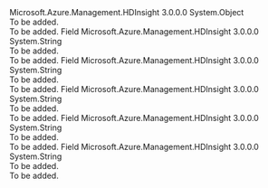 <Type Name="Constants+DataLakeConfigurations" FullName="Microsoft.Azure.Management.HDInsight.Models.Constants+DataLakeConfigurations">
  <TypeSignature Language="C#" Value="public static class Constants.DataLakeConfigurations" />
  <TypeSignature Language="ILAsm" Value=".class nested public auto ansi abstract sealed beforefieldinit Constants/DataLakeConfigurations extends System.Object" />
  <TypeSignature Language="DocId" Value="T:Microsoft.Azure.Management.HDInsight.Models.Constants.DataLakeConfigurations" />
  <TypeSignature Language="VB.NET" Value="Public Class Constants.DataLakeConfigurations" />
  <TypeSignature Language="F#" Value="type Constants.DataLakeConfigurations = class" />
  <AssemblyInfo>
    <AssemblyName>Microsoft.Azure.Management.HDInsight</AssemblyName>
    <AssemblyVersion>3.0.0.0</AssemblyVersion>
  </AssemblyInfo>
  <Base>
    <BaseTypeName>System.Object</BaseTypeName>
  </Base>
  <Interfaces />
  <Docs>
    <summary>To be added.</summary>
    <remarks>To be added.</remarks>
  </Docs>
  <Members>
    <Member MemberName="ApplicationIdKey">
      <MemberSignature Language="C#" Value="public const string ApplicationIdKey;" />
      <MemberSignature Language="ILAsm" Value=".field public static literal string ApplicationIdKey" />
      <MemberSignature Language="DocId" Value="F:Microsoft.Azure.Management.HDInsight.Models.Constants.DataLakeConfigurations.ApplicationIdKey" />
      <MemberSignature Language="VB.NET" Value="Public Const ApplicationIdKey As String " />
      <MemberSignature Language="F#" Value="val mutable ApplicationIdKey : string" Usage="Microsoft.Azure.Management.HDInsight.Models.Constants.DataLakeConfigurations.ApplicationIdKey" />
      <MemberType>Field</MemberType>
      <AssemblyInfo>
        <AssemblyName>Microsoft.Azure.Management.HDInsight</AssemblyName>
        <AssemblyVersion>3.0.0.0</AssemblyVersion>
      </AssemblyInfo>
      <ReturnValue>
        <ReturnType>System.String</ReturnType>
      </ReturnValue>
      <Docs>
        <summary>To be added.</summary>
        <remarks>To be added.</remarks>
      </Docs>
    </Member>
    <Member MemberName="CertificateKey">
      <MemberSignature Language="C#" Value="public const string CertificateKey;" />
      <MemberSignature Language="ILAsm" Value=".field public static literal string CertificateKey" />
      <MemberSignature Language="DocId" Value="F:Microsoft.Azure.Management.HDInsight.Models.Constants.DataLakeConfigurations.CertificateKey" />
      <MemberSignature Language="VB.NET" Value="Public Const CertificateKey As String " />
      <MemberSignature Language="F#" Value="val mutable CertificateKey : string" Usage="Microsoft.Azure.Management.HDInsight.Models.Constants.DataLakeConfigurations.CertificateKey" />
      <MemberType>Field</MemberType>
      <AssemblyInfo>
        <AssemblyName>Microsoft.Azure.Management.HDInsight</AssemblyName>
        <AssemblyVersion>3.0.0.0</AssemblyVersion>
      </AssemblyInfo>
      <ReturnValue>
        <ReturnType>System.String</ReturnType>
      </ReturnValue>
      <Docs>
        <summary>To be added.</summary>
        <remarks>To be added.</remarks>
      </Docs>
    </Member>
    <Member MemberName="CertificatePasswordKey">
      <MemberSignature Language="C#" Value="public const string CertificatePasswordKey;" />
      <MemberSignature Language="ILAsm" Value=".field public static literal string CertificatePasswordKey" />
      <MemberSignature Language="DocId" Value="F:Microsoft.Azure.Management.HDInsight.Models.Constants.DataLakeConfigurations.CertificatePasswordKey" />
      <MemberSignature Language="VB.NET" Value="Public Const CertificatePasswordKey As String " />
      <MemberSignature Language="F#" Value="val mutable CertificatePasswordKey : string" Usage="Microsoft.Azure.Management.HDInsight.Models.Constants.DataLakeConfigurations.CertificatePasswordKey" />
      <MemberType>Field</MemberType>
      <AssemblyInfo>
        <AssemblyName>Microsoft.Azure.Management.HDInsight</AssemblyName>
        <AssemblyVersion>3.0.0.0</AssemblyVersion>
      </AssemblyInfo>
      <ReturnValue>
        <ReturnType>System.String</ReturnType>
      </ReturnValue>
      <Docs>
        <summary>To be added.</summary>
        <remarks>To be added.</remarks>
      </Docs>
    </Member>
    <Member MemberName="ResourceUriKey">
      <MemberSignature Language="C#" Value="public const string ResourceUriKey;" />
      <MemberSignature Language="ILAsm" Value=".field public static literal string ResourceUriKey" />
      <MemberSignature Language="DocId" Value="F:Microsoft.Azure.Management.HDInsight.Models.Constants.DataLakeConfigurations.ResourceUriKey" />
      <MemberSignature Language="VB.NET" Value="Public Const ResourceUriKey As String " />
      <MemberSignature Language="F#" Value="val mutable ResourceUriKey : string" Usage="Microsoft.Azure.Management.HDInsight.Models.Constants.DataLakeConfigurations.ResourceUriKey" />
      <MemberType>Field</MemberType>
      <AssemblyInfo>
        <AssemblyName>Microsoft.Azure.Management.HDInsight</AssemblyName>
        <AssemblyVersion>3.0.0.0</AssemblyVersion>
      </AssemblyInfo>
      <ReturnValue>
        <ReturnType>System.String</ReturnType>
      </ReturnValue>
      <Docs>
        <summary>To be added.</summary>
        <remarks>To be added.</remarks>
      </Docs>
    </Member>
    <Member MemberName="TenantIdKey">
      <MemberSignature Language="C#" Value="public const string TenantIdKey;" />
      <MemberSignature Language="ILAsm" Value=".field public static literal string TenantIdKey" />
      <MemberSignature Language="DocId" Value="F:Microsoft.Azure.Management.HDInsight.Models.Constants.DataLakeConfigurations.TenantIdKey" />
      <MemberSignature Language="VB.NET" Value="Public Const TenantIdKey As String " />
      <MemberSignature Language="F#" Value="val mutable TenantIdKey : string" Usage="Microsoft.Azure.Management.HDInsight.Models.Constants.DataLakeConfigurations.TenantIdKey" />
      <MemberType>Field</MemberType>
      <AssemblyInfo>
        <AssemblyName>Microsoft.Azure.Management.HDInsight</AssemblyName>
        <AssemblyVersion>3.0.0.0</AssemblyVersion>
      </AssemblyInfo>
      <ReturnValue>
        <ReturnType>System.String</ReturnType>
      </ReturnValue>
      <Docs>
        <summary>To be added.</summary>
        <remarks>To be added.</remarks>
      </Docs>
    </Member>
  </Members>
</Type>